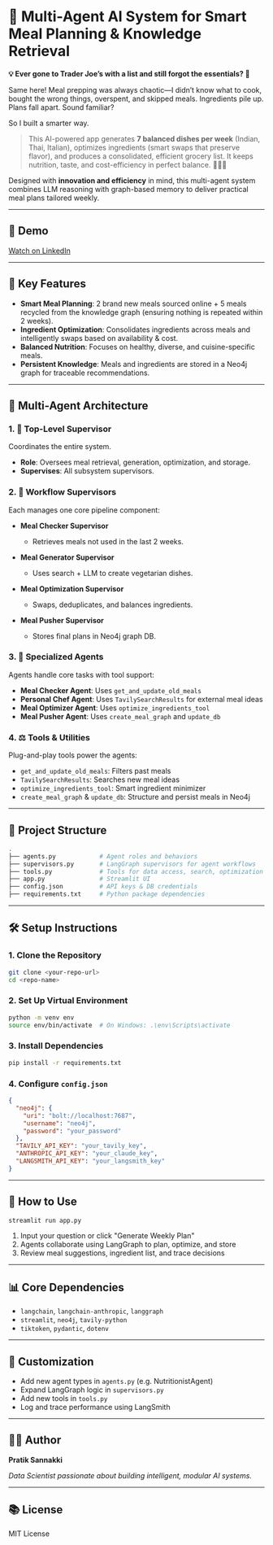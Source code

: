 # 🧠 Multi-Agent AI System for Smart Meal Planning & Knowledge Retrieval

**💡 Ever gone to Trader Joe’s with a list and still forgot the essentials? 🫦**

Same here! Meal prepping was always chaotic—I didn’t know what to cook, bought the wrong things, overspent, and skipped meals. Ingredients pile up. Plans fall apart. Sound familiar?

So I built a smarter way.

> This AI-powered app generates **7 balanced dishes per week** (Indian, Thai, Italian), optimizes ingredients (smart swaps that preserve flavor), and produces a consolidated, efficient grocery list. It keeps nutrition, taste, and cost-efficiency in perfect balance. 🥑🍗🍅

Designed with **innovation and efficiency** in mind, this multi-agent system combines LLM reasoning with graph-based memory to deliver practical meal plans tailored weekly.

---

## 🎩 Demo

[Watch on LinkedIn](https://www.linkedin.com/posts/pratik-p-sannakki_ai-aiagents-knowledgegraphs-activity-7308016472235065344-6Uiy?utm_source=share&utm_medium=member_desktop)

---

## 🚀 Key Features

* **Smart Meal Planning**: 2 brand new meals sourced online + 5 meals recycled from the knowledge graph (ensuring nothing is repeated within 2 weeks).
* **Ingredient Optimization**: Consolidates ingredients across meals and intelligently swaps based on availability & cost.
* **Balanced Nutrition**: Focuses on healthy, diverse, and cuisine-specific meals.
* **Persistent Knowledge**: Meals and ingredients are stored in a Neo4j graph for traceable recommendations.

---

## 🤖 Multi-Agent Architecture

### 1. 📏 Top-Level Supervisor

Coordinates the entire system.

* **Role**: Oversees meal retrieval, generation, optimization, and storage.
* **Supervises**: All subsystem supervisors.

### 2. 🚧 Workflow Supervisors

Each manages one core pipeline component:

* **Meal Checker Supervisor**

  * Retrieves meals not used in the last 2 weeks.

* **Meal Generator Supervisor**

  * Uses search + LLM to create vegetarian dishes.

* **Meal Optimization Supervisor**

  * Swaps, deduplicates, and balances ingredients.

* **Meal Pusher Supervisor**

  * Stores final plans in Neo4j graph DB.

### 3. 🧹 Specialized Agents

Agents handle core tasks with tool support:

* **Meal Checker Agent**: Uses `get_and_update_old_meals`
* **Personal Chef Agent**: Uses `TavilySearchResults` for external meal ideas
* **Meal Optimizer Agent**: Uses `optimize_ingredients_tool`
* **Meal Pusher Agent**: Uses `create_meal_graph` and `update_db`

### 4. ⚖️ Tools & Utilities

Plug-and-play tools power the agents:

* `get_and_update_old_meals`: Filters past meals
* `TavilySearchResults`: Searches new meal ideas
* `optimize_ingredients_tool`: Smart ingredient minimizer
* `create_meal_graph` & `update_db`: Structure and persist meals in Neo4j

---

## 📂 Project Structure

```bash
.
├── agents.py            # Agent roles and behaviors
├── supervisors.py       # LangGraph supervisors for agent workflows
├── tools.py             # Tools for data access, search, optimization
├── app.py               # Streamlit UI
├── config.json          # API keys & DB credentials
├── requirements.txt     # Python package dependencies
```

---

## 🛠️ Setup Instructions

### 1. Clone the Repository

```bash
git clone <your-repo-url>
cd <repo-name>
```

### 2. Set Up Virtual Environment

```bash
python -m venv env
source env/bin/activate  # On Windows: .\env\Scripts\activate
```

### 3. Install Dependencies

```bash
pip install -r requirements.txt
```

### 4. Configure `config.json`

```json
{
  "neo4j": {
    "uri": "bolt://localhost:7687",
    "username": "neo4j",
    "password": "your_password"
  },
  "TAVILY_API_KEY": "your_tavily_key",
  "ANTHROPIC_API_KEY": "your_claude_key",
  "LANGSMITH_API_KEY": "your_langsmith_key"
}
```

---

## 🔮 How to Use

```bash
streamlit run app.py
```

1. Input your question or click "Generate Weekly Plan"
2. Agents collaborate using LangGraph to plan, optimize, and store
3. Review meal suggestions, ingredient list, and trace decisions

---

## 📊 Core Dependencies

* `langchain`, `langchain-anthropic`, `langgraph`
* `streamlit`, `neo4j`, `tavily-python`
* `tiktoken`, `pydantic`, `dotenv`

---

## 🔧 Customization

* Add new agent types in `agents.py` (e.g. NutritionistAgent)
* Expand LangGraph logic in `supervisors.py`
* Add new tools in `tools.py`
* Log and trace performance using LangSmith

---

## 👨‍💼 Author

**Pratik Sannakki**

*Data Scientist passionate about building intelligent, modular AI systems.*

---

## 📚 License

MIT License
